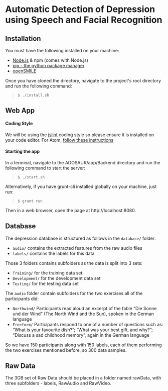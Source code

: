 # Automatic Detection of Depression using Speech and Facial Recognition

## Installation

You must have the following installed on your machine:
* [Node.js](https://nodejs.org/en/download/) & npm (comes with Node.js)
* [pip - the python package manager](http://pip.readthedocs.org/en/stable/installing/)
* [openSMILE](http://www.audeering.com/research/opensmile)

Once you have cloned the directory, navigate to the project's root directory and run the following command:

> `$ ./install.sh`

## Web App

#### Coding Style

We will be using the [jslint](http://www.jslint.com/) coding style so please ensure it is installed on your code editor.
For Atom, [follow these instructions](https://atom.io/packages/jslint)

#### Starting the app

In a terminal, navigate to the ADOSAUR/app/Backend directory and run the following command to start the server:
> `$ ./start.sh`

Alternatively, if you have grunt-cli installed globally on your machine, just run:
> `$ grunt run`

Then in a web browser, open the page at http://localhost:8080.


## Database

The depression database is structured as follows in the `database/` folder:

* `audio/` contains the extracted features from the raw audio files
* `labels/` contains the labels for this data

Those 3 folders contains subfolders as the data is split into 3 sets:

* `Training/` for the training data set
* `Development/` for the development data set
* `Testing/` for the testing data set

The `audio` folder contain subfolders for the two exercises all of the participants did:

* `Northwind/`  Participants read aloud an excerpt of the fable “Die Sonne und der Wind” (The North Wind and the Sun), spoken in the German language
* `Freeform/` Participants respond to one of a number of questions such as: “What is your favourite dish?”; “What was your best gift, and why?”; “Discuss a sad childhood memory”, again in the German language

So we have 150 participants along with 150 labels, each of them performing the two exercises mentioned before,  so 300 data samples.

## Raw Data

The 3GB set of Raw Data should be placed in a folder named rawData, with three subfolders - labels, RawAudio and RawVideo.


